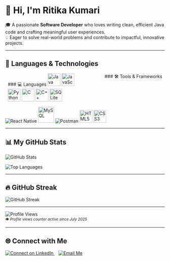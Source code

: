 # 👋 Hi, I'm Ritika Kumari

🎓 A passionate **Software Developer** who loves writing clean, efficient Java code and crafting meaningful user experiences.  
💡 Eager to solve real-world problems and contribute to impactful, innovative projects.

---

## 🚀 Languages & Technologies

<p align="center">
  <span align="left" style="display:inline-block; width:48%; vertical-align:top;">
  ### 💻 Languages
  <img src="https://cdn.jsdelivr.net/gh/devicons/devicon/icons/java/java-original.svg" width="40" title="Java"/>
  <img src="https://cdn.jsdelivr.net/gh/devicons/devicon/icons/javascript/javascript-original.svg" width="40" title="JavaScript"/>
  <img src="https://cdn.jsdelivr.net/gh/devicons/devicon/icons/python/python-original.svg" width="40" title="Python"/>
  <img src="https://cdn.jsdelivr.net/gh/devicons/devicon/icons/c/c-original.svg" width="40" title="C"/>
  <img src="https://cdn.jsdelivr.net/gh/devicons/devicon/icons/cplusplus/cplusplus-original.svg" width="40" title="C++"/>
  <img src="https://cdn.jsdelivr.net/gh/devicons/devicon/icons/sqlite/sqlite-original.svg" width="40" title="SQLite"/>
</span>

 <span align="right" style="display:inline-block; width:48%; vertical-align:top;">
### 🛠️ Tools & Frameworks
<p >
  <img src="https://img.shields.io/badge/React_Native-20232A?style=flat-square&logo=react&logoColor=61DAFB" title="React Native"/>
  <img src="https://cdn.jsdelivr.net/gh/devicons/devicon/icons/mysql/mysql-original-wordmark.svg" width="50" title="MySQL"/>
  <img src="https://img.shields.io/badge/Postman-FF6C37?style=flat-square&logo=postman&logoColor=white" title="Postman"/>
  <img src="https://cdn.jsdelivr.net/gh/devicons/devicon/icons/html5/html5-original.svg" width="40" title="HTML5"/>
  <img src="https://cdn.jsdelivr.net/gh/devicons/devicon/icons/css3/css3-original.svg" width="40" title="CSS3"/>
 </span>
</p>

---

## 📊 My GitHub Stats

![GitHub Stats](https://github-readme-stats.vercel.app/api?username=Cayra19&show_icons=true&theme=tokyonight)  

![Top Languages](https://github-readme-stats.vercel.app/api/top-langs/?username=Cayra19&layout=compact&theme=tokyonight)  

---

## 🔥 GitHub Streak
![GitHub Streak](https://github-readme-streak-stats.herokuapp.com?user=Cayra19&theme=tokyonight) 

---

![Profile Views](https://komarev.com/ghpvc/?username=Cayra19&label=Profile%20views&color=0e75b6&style=flat)  
<sub>👁️ *Profile views counter active since July 2025*</sub>

---

## 🌐 Connect with Me

<p align="left">
  <a href="https://www.linkedin.com/in/ritika-kumari19/" target="_blank">
    <img src="https://img.icons8.com/fluent/48/000000/linkedin.png" title="Connect on LinkedIn"/>
  </a>
  &nbsp;&nbsp;
  <a href="mailto:ritika1905kumari@gmail.com?subject=Feedback&body=Message" target="_blank">
    <img src="https://img.icons8.com/color/48/000000/gmail-new.png" title="Email Me"/>
  </a>
</p>
